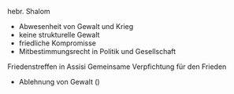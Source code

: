 hebr. Shalom
+ Abwesenheit von Gewalt und Krieg
+ keine strukturelle Gewalt
+ friedliche Kompromisse
+ Mitbestimmungsrecht in Politik und Gesellschaft

Friedenstreffen in Assisi
Gemeinsame Verpfichtung für den Frieden
+ Ablehnung von Gewalt ()